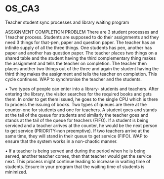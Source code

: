 # OS_CA3
Teacher student sync processes and library waiting program

ASSIGNMENT COMPLETION PROBLEM
There are 3 student processes and 1 teacher process. Students are supposed to do their
assignments and they need 3 things for that-pen, paper and question paper. The teacher has
an infinite supply of all the three things. One students has pen, another has paper and another
has question paper. The teacher places two things on a shared table and the student having
the third complementary thing makes the assignment and tells the teacher on completion. The
teacher then places another two things out of the three and again the student having the third
thing makes the assignment and tells the teacher on completion. This cycle continues. WAP
to synchronise the teacher and the students.

• Two types of people can enter into a library- students and teachers. After entering the
library, the visitor searches for the required books and gets them. In order to get
them issued, he goes to the single CPU which is there to process the issuing of
books. Two types of queues are there at the counter-one for students and one for
teachers. A student goes and stands at the tail of the queue for students and similarly
the teacher goes and stands at the tail of the queue for teachers (FIFO). If a student
is being serviced and a teacher arrives at the counter, he would be the next person
to get service (PRIORITY-non preemptive). If two teachers arrive at the same time,
they will stand in their queue to get service (FIFO). WAP to ensure that the system
works in a non-chaotic manner.

• If a teacher is being served and during the period when he is being served, another
teacher comes, then that teacher would get the service next. This process might
continue leading to increase in waiting time of students. Ensure in your program that
the waiting time of students is minimized.
